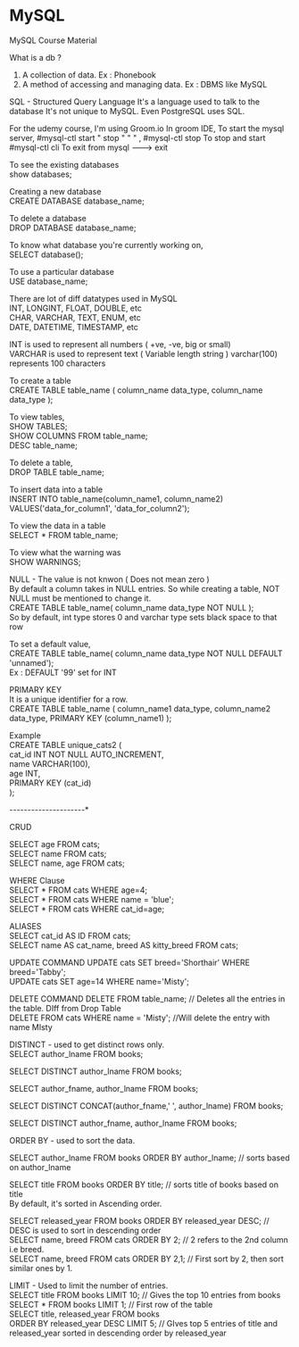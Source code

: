 # MySQL
MySQL Course Material

What is a db ? 
1. A collection of data. Ex : Phonebook 
2. A method of accessing and managing data. Ex : DBMS like MySQL

SQL - Structured Query Language
It's a language used to  talk to the database
It's not unique to MySQL. Even PostgreSQL uses SQL. 

For the udemy course, I'm using Groom.io
In groom IDE,
To start the mysql server, #mysql-ctl start
"   stop "   "      "    , #mysql-ctl stop
To stop and start #mysql-ctl cli
To exit from mysql ---> exit

To see the existing databases <br>
  show databases;
  
Creating a new database <br>
  CREATE DATABASE database_name;
  
To delete a database <br>
  DROP DATABASE database_name;
  
To know what database you're currently working on, <br>
  SELECT database();
  
To use a particular database <br>
  USE database_name;
  
There are lot of diff datatypes used in MySQL <br>
INT, LONGINT, FLOAT, DOUBLE, etc <br>
CHAR, VARCHAR, TEXT, ENUM, etc <br>
DATE, DATETIME, TIMESTAMP, etc 

INT is used to represent all numbers ( +ve, -ve, big or small) <br>
VARCHAR is used to represent text ( Variable length string ) varchar(100) represents 100 characters 
                                               
To create a table <br>
  CREATE TABLE table_name
  (
    column_name data_type,
    column_name data_type
   ); 
   
To view tables, <br>
SHOW TABLES; <BR>
SHOW COLUMNS FROM table_name; <br>
DESC table_name; 
  
To delete a table, <br>
  DROP TABLE table_name;
  
To insert data into a table <br>
  INSERT INTO table_name(column_name1, column_name2)
  VALUES('data_for_column1', 'data_for_column2');
  
To view the data in a table <br>
  SELECT * FROM table_name;
 
To view what the warning was <br>
  SHOW WARNINGS;
  
NULL - The value is not knwon ( Does not mean zero ) <br>
  By default a column takes in NULL entries. So while creating a table, NOT NULL must be mentioned to change it. <br>
  CREATE TABLE table_name( column_name data_type NOT NULL ); <br>
  So by default, int type stores 0 and varchar type sets black space to that row
  
To set a default value, <br>
  CREATE TABLE table_name( column_name data_type NOT NULL DEFAULT 'unnamed'); <br>
  Ex : DEFAULT '99' set for INT
  
PRIMARY KEY <br>
  It is a unique identifier for a row. <br>
  CREATE TABLE table_name
  (
    column_name1 data_type,
    column_name2 data_type,
    PRIMARY KEY (column_name1)
   );
  
  Example <br>
  CREATE TABLE unique_cats2 ( <br>
    cat_id INT NOT NULL AUTO_INCREMENT, <br>
    name VARCHAR(100), <br>
    age INT, <br>
    PRIMARY KEY (cat_id) <br>
);  <br>
  
*----------*-----------* <br>

CRUD
  
SELECT age FROM cats; <br>
SELECT name FROM cats; <br>
SELECT name, age FROM cats; 
  
WHERE Clause <br>
SELECT * FROM cats WHERE age=4; <br>
SELECT * FROM cats WHERE name = 'blue'; <br>
SELECT * FROM cats WHERE cat_id=age; <br>
  
ALIASES <br>
SELECT cat_id AS ID FROM cats; <br>
SELECT name AS cat_name, breed AS kitty_breed FROM cats; <br>

UPDATE COMMAND
  UPDATE cats SET breed='Shorthair' WHERE breed='Tabby'; <br>
  UPDATE cats SET age=14 WHERE name='Misty'; <br>
  
DELETE COMMAND
  DELETE FROM table_name; // Deletes all the entries in the table. DIff from Drop Table <br>
  DELETE FROM cats WHERE name = 'Misty'; //Will delete the entry with name MIsty <br>
  
DISTINCT - used to get distinct rows only. <br>
SELECT author_lname FROM books; <br>

SELECT DISTINCT author_lname FROM books; <br>
 
SELECT author_fname, author_lname FROM books; <br>
 
SELECT DISTINCT CONCAT(author_fname,' ', author_lname) FROM books; <br>
 
SELECT DISTINCT author_fname, author_lname FROM books; <br>
  
ORDER BY - used to sort the data.
  
SELECT author_lname FROM books ORDER BY author_lname;  // sorts based on author_lname <br>
 
SELECT title FROM books ORDER BY title; // sorts title of books based on title <br>
By default, it's sorted in Ascending order.
 
SELECT released_year FROM books ORDER BY released_year DESC; // DESC is used to sort in descending order <br>
SELECT name, breed FROM cats ORDER BY 2; // 2 refers to the 2nd column i.e breed. <br>
SELECT name, breed FROM cats ORDER BY 2,1; // First sort by 2, then sort similar ones by 1.
  
LIMIT - Used to limit the number of entries. <br>
  SELECT title FROM books LIMIT 10; // Gives the top 10 entries from books <br>
  SELECT * FROM books LIMIT 1; // First row of the table <br>
  SELECT title, released_year FROM books  
ORDER BY released_year DESC LIMIT 5; // GIves top 5 entries of title and released_year sorted in descending order by released_year <br>
  


  


  



